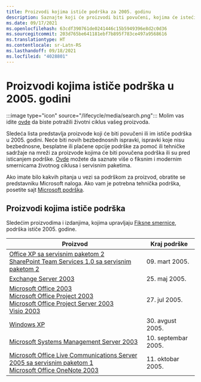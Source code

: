 ```yaml
---
title: Proizvodi kojima ističe podrška za 2005. godinu
description: Saznajte koji će proizvodi biti povučeni, kojima će isteći podrška ili biti premešteni sa glavne podrške na proširenu podršku u 2005. godini.
ms.date: 09/17/2021
ms.openlocfilehash: 63cdf390761de0241446c15b5949396e8d2c0d36
ms.sourcegitcommit: 203d765be641181ebf7b895f783ce497a9568616
ms.translationtype: HT
ms.contentlocale: sr-Latn-RS
ms.lasthandoff: 09/18/2021
ms.locfileid: "4028801"
---
```

# <a name="products-ending-support-in-2005"></a>Proizvodi kojima ističe podrška u 2005. godini

:::image type="icon" source="/lifecycle/media/search.png":::
Molim vas idite [ovde](/lifecycle/products/) da biste potražili životni ciklus vašeg proizvoda.

Sledeća lista predstavlja proizvode koji će biti povučeni ili im ističe podrška u 2005. godini. Neće biti novih bezbednosnih ispravki, ispravki koje nisu bezbednosne, besplatne ili plaćene opcije podrške za pomoć ili tehničke sadržaje na mreži za proizvode kojima će biti povučena podrška ili su pred isticanjem podrške. [Ovde](/lifecycle/overview/product-end-of-support-overview) možete da saznate više o fiksnim i modernim smernicama životnog ciklusa i servisnim paketima.

Ako imate bilo kakvih pitanja u vezi sa podrškom za proizvod, obratite se predstavniku Microsoft naloga. Ako vam je potrebna tehnička podrška, posetite sajt [Microsoft podrška](https://support.microsoft.com/contactus/?ws=support).





## <a name="products-reaching-end-of-support"></a>Proizvodi kojima ističe podrška

Sledećim proizvodima i izdanjima, kojima upravljaju [Fiksne smernice](/lifecycle/policies/fixed), podrška ističe 2005. godine.

| Proizvod | Kraj podrške |
| --- | --- |
| [Office XP sa servisnim paketom 2](/lifecycle/products/office-xp?branch=live)<br>[SharePoint Team Services 1.0 sa servisnim paketom 2](/lifecycle/products/sharepoint-team-services-10?branch=live)<br> | 09. mart 2005. |
| [Exchange Server 2003](/lifecycle/products/exchange-server-2003?branch=live)<br> | 25. maj 2005. |
| [Microsoft Office 2003](/lifecycle/products/microsoft-office-2003?branch=live)<br>[Microsoft Office Project 2003](/lifecycle/products/microsoft-office-project-2003?branch=live)<br>[Microsoft Office Project Server 2003](/lifecycle/products/microsoft-office-project-server-2003?branch=live)<br>[Visio 2003](/lifecycle/products/visio-2003?branch=live)<br> | 27. jul 2005. |
| [Windows XP](/lifecycle/products/windows-xp?branch=live)<br> | 30. avgust 2005. |
| [Microsoft Systems Management Server 2003](/lifecycle/products/microsoft-systems-management-server-2003?branch=live)<br> | 10. septembar 2005. |
| [Microsoft Office Live Communications Server 2005 sa servisnim paketom 1](/lifecycle/products/microsoft-office-live-communications-server-2005?branch=live)<br>[Microsoft Office OneNote 2003](/lifecycle/products/microsoft-office-onenote-2003?branch=live)<br> | 11. oktobar 2005. |


